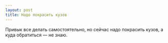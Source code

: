 ```yaml
---
layout: post 
title: Надо покрасить кузов 
--- 
```

Привык все делать самостоятельно, но сейчас надо покрасить кузов, а куда обратиться — не знаю.